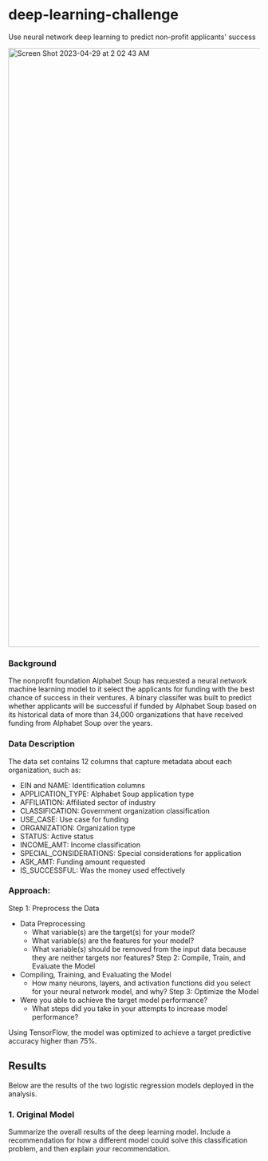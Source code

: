 # deep-learning-challenge
Use neural network deep learning to predict non-profit applicants' success 

<img width="1200" alt="Screen Shot 2023-04-29 at 2 02 43 AM" src="https://user-images.githubusercontent.com/44728723/235286788-96767064-3118-48e0-b2d0-37e3ec74ef26.png">


### Background

The nonprofit foundation Alphabet Soup has requested a neural network machine learning model to it select the applicants for funding with the best chance of success in their ventures. A binary classifer was built to predict whether applicants will be successful if funded by Alphabet Soup based on its historical data of more than 34,000 organizations that have received funding from Alphabet Soup over the years. 

### Data Description

The data set contains 12 columns that capture metadata about each organization, such as:
  - EIN and NAME: Identification columns
  - APPLICATION_TYPE: Alphabet Soup application type
  - AFFILIATION: Affiliated sector of industry
  - CLASSIFICATION: Government organization classification
  - USE_CASE: Use case for funding
  - ORGANIZATION: Organization type
  - STATUS: Active status
  - INCOME_AMT: Income classification
  - SPECIAL_CONSIDERATIONS: Special considerations for application
  - ASK_AMT: Funding amount requested
  - IS_SUCCESSFUL: Was the money used effectively



### Approach:
Step 1: Preprocess the Data
  - Data Preprocessing
    - What variable(s) are the target(s) for your model?
    - What variable(s) are the features for your model?
    - What variable(s) should be removed from the input data because they are neither targets nor features?
Step 2: Compile, Train, and Evaluate the Model
  - Compiling, Training, and Evaluating the Model
    - How many neurons, layers, and activation functions did you select for your neural network model, and why?
Step 3: Optimize the Model
  - Were you able to achieve the target model performance?
    - What steps did you take in your attempts to increase model performance?

Using TensorFlow, the model was optimized to achieve a target predictive accuracy higher than 75%. 


## Results

Below are the results of the two logistic regression models deployed in the analysis.

### 1. Original Model

Summarize the overall results of the deep learning model. Include a recommendation for how a different model could solve this classification problem, and then explain your recommendation.
